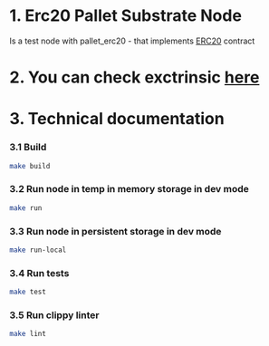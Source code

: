 # 1. Erc20 Pallet Substrate Node
Is a test node with pallet_erc20 - that implements [ERC20](https://github.com/OpenZeppelin/openzeppelin-contracts/blob/master/contracts/token/ERC20/ERC20.sol) contract

# 2. You can check exctrinsic [here](https://polkadot.js.org/apps/?rpc=ws%3A%2F%2F127.0.0.1%3A9944#/extrinsics)

# 3. Technical documentation

### 3.1 Build

```bash
make build
```

### 3.2 Run node in temp in memory storage in dev mode

```bash
make run
```

### 3.3 Run node in persistent storage in dev mode

```bash
make run-local
```

### 3.4 Run tests

```bash
make test
```

### 3.5 Run clippy linter

```bash
make lint
```
